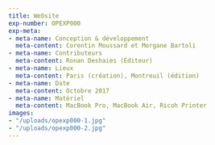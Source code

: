 ```yaml
---
title: Website
exp-number: OPEXP000
exp-meta:
- meta-name: Conception & développement
  meta-content: Corentin Moussard et Morgane Bartoli
- meta-name: Contributeurs
  meta-content: Ronan Deshaies (Éditeur)
- meta-name: Lieux
  meta-content: Paris (création), Montreuil (édition)
- meta-name: Date
  meta-content: Octobre 2017
- meta-name: Matériel
  meta-content: MacBook Pro, MacBook Air, Ricoh Printer
images:
- "/uploads/opexp000-1.jpg"
- "/uploads/opexp000-2.jpg"
---
```


